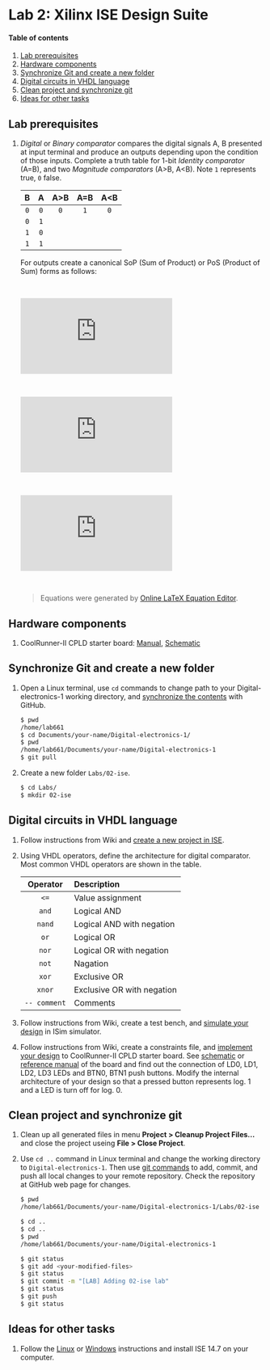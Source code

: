 # Lab 2: Xilinx ISE Design Suite

#### Table of contents

1. [Lab prerequisites](#Lab-prerequisites)
2. [Hardware components](#Hardware-components)
3. [Synchronize Git and create a new folder](#Synchronize-Git-and-create-a-new-folder)
4. [Digital circuits in VHDL language](#Digital-circuits-in-VHDL-language)
5. [Clean project and synchronize git](#Clean-project-and-synchronize-git)
6. [Ideas for other tasks](#Ideas-for-other-tasks)


## Lab prerequisites

1. *Digital* or *Binary comparator* compares the digital signals A, B presented at input terminal and produce an outputs depending upon the condition of those inputs. Complete a truth table for 1-bit *Identity comparator* (A=B), and two *Magnitude comparators* (A>B, A<B). Note `1` represents true, `0` false.

    | **B** | **A** | **A>B** | **A=B** | **A<B** |
    | :-: | :-: | :-: | :-: | :-: |
    | `0` | `0` | `0` | `1` | `0` |
    | `0` | `1` |  |   |   |
    | `1` | `0` |  |   |   |
    | `1` | `1` |  |   |   |

    For outputs create a canonical SoP (Sum of Product) or PoS (Product of Sum) forms as follows:

    &nbsp;

    ![equation](https://latex.codecogs.com/gif.latex?y_%7BA%3CB%7D%5E%7BSoP%7D%20%3D)

    &nbsp;
    
    ![equation](https://latex.codecogs.com/gif.latex?y_%7BA%3DB%7D%5E%7BSoP%7D%20%3D)
    
    &nbsp;
    
    ![equation](https://latex.codecogs.com/gif.latex?y_%7BA%3EB%7D%5E%7BPoS%7D%20%3D)
    
    &nbsp;

    > Equations were generated by [Online LaTeX Equation Editor](https://www.codecogs.com/latex/eqneditor.php).
    >


## Hardware components

1. CoolRunner-II CPLD starter board: [Manual](../../Docs/coolrunner-ii_rm.pdf), [Schematic](../../Docs/coolrunner-ii_sch.pdf)


## Synchronize Git and create a new folder

1. Open a Linux terminal, use `cd` commands to change path to your Digital-electronics-1 working directory, and [synchronize the contents](https://github.com/joshnh/Git-Commands) with GitHub.

    ```bash
    $ pwd
    /home/lab661
    $ cd Documents/your-name/Digital-electronics-1/
    $ pwd
    /home/lab661/Documents/your-name/Digital-electronics-1
    $ git pull
    ```

2. Create a new folder `Labs/02-ise`.

    ```bash
    $ cd Labs/
    $ mkdir 02-ise
    ```


## Digital circuits in VHDL language

1. Follow instructions from Wiki and [create a new project in ISE](https://github.com/tomas-fryza/Digital-electronics-1/wiki/How-to-create-a-new-project-in-ISE).

2. Using VHDL operators, define the architecture for digital comparator. Most common VHDL operators are shown in the table.

    | **Operator** | **Description** |
    | :-: | :-- |
    | `<=` | Value assignment |
    | `and` | Logical AND |
    | `nand` | Logical AND with negation |
    | `or` | Logical OR |
    | `nor` | Logical OR with negation |
    | `not` | Nagation |
    | `xor` | Exclusive OR |
    | `xnor` | Exclusive OR with negation |
    | `-- comment` | Comments |

3. Follow instructions from Wiki, create a test bench, and [simulate your design](https://github.com/tomas-fryza/Digital-electronics-1/wiki/How-to-Simulate-Your-Design-in-ISE) in ISim simulator.

4. Follow instructions from Wiki, create a constraints file, and [implement your design](XXXX) to CoolRunner-II CPLD starter board. See [schematic](../../Docs/coolrunner-ii_sch.pdf) or [reference manual](../../Docs/coolrunner-ii_rm.pdf) of the board and find out the connection of LD0, LD1, LD2, LD3 LEDs and BTN0, BTN1 push buttons. Modify the internal architecture of your design so that a pressed button represents log. 1 and a LED is turn off for log. 0.


## Clean project and synchronize git

1. Clean up all generated files in menu **Project > Cleanup Project Files...** and close the project useing **File > Close Project**.

2. Use `cd ..` command in Linux terminal and change the working directory to `Digital-electronics-1`. Then use [git commands](https://github.com/joshnh/Git-Commands) to add, commit, and push all local changes to your remote repository. Check the repository at GitHub web page for changes.

    ```bash
    $ pwd
    /home/lab661/Documents/your-name/Digital-electronics-1/Labs/02-ise

    $ cd ..
    $ cd ..
    $ pwd
    /home/lab661/Documents/your-name/Digital-electronics-1

    $ git status
    $ git add <your-modified-files>
    $ git status
    $ git commit -m "[LAB] Adding 02-ise lab"
    $ git status
    $ git push
    $ git status
    ```


## Ideas for other tasks

1. Follow the [Linux](xxx) or [Windows](https://www.xilinx.com/support/download/index.html/content/xilinx/en/downloadNav/vivado-design-tools/archive-ise.html) instructions and install ISE 14.7 on your computer.
